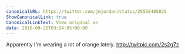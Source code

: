 ```yaml
---
canonicalURL: https://twitter.com/jmjordan/status/25558405825
ShowCanonicalLink: true
CanonicalLinkText: View original on
date: 2010-09-26T03:54:05+00:00
---
```

Apparently I'm wearing a lot of orange lately. http://twitpic.com/2s2g7z